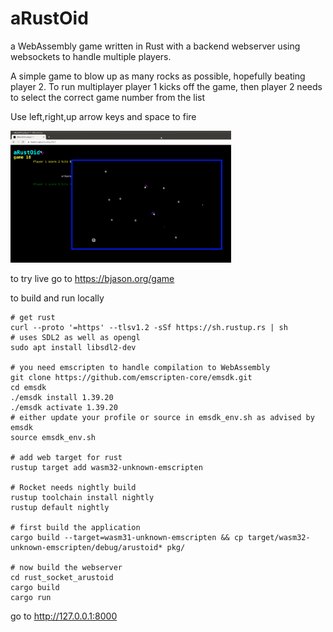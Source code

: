# aRustOid

a WebAssembly game written in Rust with a backend webserver using websockets to handle multiple players.

A simple game to blow up as many rocks as possible, hopefully beating player 2. To run multiplayer player 1 kicks
off the game, then player 2 needs to select the correct game number from the list

Use left,right,up arrow keys  and space to fire

<img src="screenshot.png" width="70%"/>

to try live go to https://bjason.org/game

to build and run locally
```
# get rust
curl --proto '=https' --tlsv1.2 -sSf https://sh.rustup.rs | sh
# uses SDL2 as well as opengl
sudo apt install libsdl2-dev

# you need emscripten to handle compilation to WebAssembly
git clone https://github.com/emscripten-core/emsdk.git
cd emsdk
./emsdk install 1.39.20
./emsdk activate 1.39.20
# either update your profile or source in emsdk_env.sh as advised by emsdk
source emsdk_env.sh

# add web target for rust
rustup target add wasm32-unknown-emscripten 

# Rocket needs nightly build
rustup toolchain install nightly
rustup default nightly

# first build the application
cargo build --target=wasm31-unknown-emscripten && cp target/wasm32-unknown-emscripten/debug/arustoid* pkg/

# now build the webserver
cd rust_socket_arustoid
cargo build 
cargo run
```
go to http://127.0.0.1:8000

